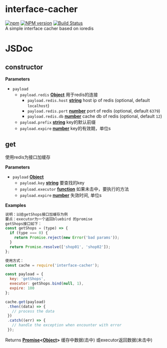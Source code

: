 # interface-cacher

[![npm](https://img.shields.io/npm/dt/interface-cacher.svg)](https://www.npmjs.com/package/interface-cacher)
[![NPM version](https://img.shields.io/npm/v/interface-cacher.svg?style=flat)](https://www.npmjs.com/package/interface-cacher)
[![Build Status](https://api.travis-ci.org/gedennis/interface-cacher.svg?branch=master&name=dennis)](https://travis-ci.org/gedennis/interface-cacher)  
A simple interface cacher based on ioredis

# JSDoc

<!-- Generated by documentation.js. Update this documentation by updating the source code. -->

## constructor

**Parameters**

-   `payload`  
    -   `payload.redis` **[Object](https://developer.mozilla.org/en-US/docs/Web/JavaScript/Reference/Global_Objects/Object)** 用于redis的连接
        -   `payload.redis.host` **[string](https://developer.mozilla.org/en-US/docs/Web/JavaScript/Reference/Global_Objects/String)** host ip of redis (optional, default `localhost`)
        -   `payload.redis.port` **[number](https://developer.mozilla.org/en-US/docs/Web/JavaScript/Reference/Global_Objects/Number)** port of redis (optional, default `6379`)
        -   `payload.redis.db` **[number](https://developer.mozilla.org/en-US/docs/Web/JavaScript/Reference/Global_Objects/Number)** cache db of redis (optional, default `12`)
    -   `payload.prefix` **[string](https://developer.mozilla.org/en-US/docs/Web/JavaScript/Reference/Global_Objects/String)** key的默认前缀
    -   `payload.expire` **[number](https://developer.mozilla.org/en-US/docs/Web/JavaScript/Reference/Global_Objects/Number)** key的有效期，单位s

## get

使用redis为接口加缓存

**Parameters**

-   `payload` **[Object](https://developer.mozilla.org/en-US/docs/Web/JavaScript/Reference/Global_Objects/Object)** 
    -   `payload.key` **[string](https://developer.mozilla.org/en-US/docs/Web/JavaScript/Reference/Global_Objects/String)** 要查找的key
    -   `payload.executor` **[function](https://developer.mozilla.org/en-US/docs/Web/JavaScript/Reference/Statements/function)** 如果未击中，要执行的方法
    -   `payload.expire` **[number](https://developer.mozilla.org/en-US/docs/Web/JavaScript/Reference/Global_Objects/Number)** 失效时间, 单位s

**Examples**

```javascript
说明：以给getShops接口加缓存为例
要点：executor为一个返回bluebird 的promise
getShops接口如下：
const getShops = (type) => {
  if (type === 0) {
    return Promise.reject(new Error('bad params'));
  }
  return Promise.resolve(['shop01', 'shop02']);
};

使用方式：
const cache = require('interface-cacher');

const payload = {
  key: 'getShops',
  executor: getShops.bind(null, 1),
  expire: 100
};

cache.get(payload)
 .then((data) => {
   // process the data
 })
 .catch((err) => {
   // handle the exception when encounter with error
 });
```

Returns **[Promise](https://developer.mozilla.org/en-US/docs/Web/JavaScript/Reference/Global_Objects/Promise)&lt;[Object](https://developer.mozilla.org/en-US/docs/Web/JavaScript/Reference/Global_Objects/Object)>** 缓存中数据(击中) 或executor返回数据(未击中)
